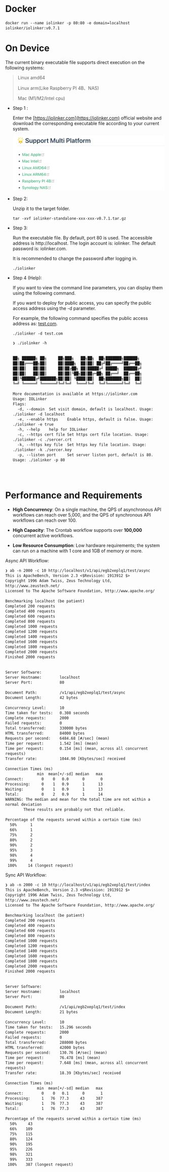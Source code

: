 # Docker

```
docker run --name iolinker -p 80:80 -e domain=localhost iolinker/iolinker:v0.7.1
```



# On Device

The current binary executable file supports direct execution on the following systems:

> Linux amd64
>
> Linux arm(Like Raspberry PI 4B、NAS)
>
> Mac (M1/M2/Intel cpu)



- Step 1 : 

  Enter the [https://iolinker.com](https://iolinker.com) official website and download the corresponding executable file according to your current system.

  <img src="./img/multi-platform.png" alt="image-20250711085353446" style="zoom:50%;" />

- Step 2: 

  Unzip it to the target folder.

  ```
  tar -xvf iolinker-standalone-xxx-xxx-v0.7.1.tar.gz
  ```

- Step 3: 

  Run the executable file. By default, port 80 is used. The accessible address is http://localhost. The login account is: iolinker. The default password is: iolinker.com.

  It is recommended to change the password after logging in.

  ```
  ./iolinker
  ```

- Step 4 (Help): 

  If you want to view the command line parameters, you can display them using the following command.

  If you want to deploy for public access, you can specify the public access address using the -d parameter.

  For example, the following command specifies the public access address as: [test.com](test.com).

  ```
  ./iolinker -d test.com
  ```

  ```
  ❯ ./iolinker -h
  
  
  ██╗ ██████╗ ██╗     ██╗███╗   ██╗██╗  ██╗███████╗██████╗ 
  ██║██╔═══██╗██║     ██║████╗  ██║██║ ██╔╝██╔════╝██╔══██╗
  ██║██║   ██║██║     ██║██╔██╗ ██║█████╔╝ █████╗  ██████╔╝
  ██║██║   ██║██║     ██║██║╚██╗██║██╔═██╗ ██╔══╝  ██╔══██╗
  ██║╚██████╔╝███████╗██║██║ ╚████║██║  ██╗███████╗██║  ██║
  ╚═╝ ╚═════╝ ╚══════╝╚═╝╚═╝  ╚═══╝╚═╝  ╚═╝╚══════╝╚═╝  ╚═╝
  
  More documentation is available at https://iolinker.com
  Usage: IOLinker
  Flags:
    -d, --domain  Set visit domain, default is localhost. Usage: ./iolinker -d localhost
    -e, --enable https    Enable https, default is false. Usage: ./iolinker -e true
    -h, --help    help for IOLinker
    -c, --https cert file Set https cert file location. Usage: ./iolinker -c ./sercer.crt
    -k, --https key file  Set https key file location. Usage: ./iolinker -k ./sercer.key
    -p, --listen port     Set server listen port, default is 80. Usage: ./iolinker -p 80
  



# Performance and Requirements

- **High Concurrency**: On a single machine, the QPS of asynchronous API workflows can reach over 5,000, and the QPS of synchronous API workflows can reach over 100.

- **High Capacity**: The Crontab workflow supports over **100,000** concurrent active workflows.

- **Low Resource Consumption**: Low hardware requirements; the system can run on a machine with 1 core and 1GB of memory or more.



Async API Workflow:

```
❯ ab -n 2000 -c 10 http://localhost/v1/api/egb2xeplq1/test/async
This is ApacheBench, Version 2.3 <$Revision: 1913912 $>
Copyright 1996 Adam Twiss, Zeus Technology Ltd, http://www.zeustech.net/
Licensed to The Apache Software Foundation, http://www.apache.org/

Benchmarking localhost (be patient)
Completed 200 requests
Completed 400 requests
Completed 600 requests
Completed 800 requests
Completed 1000 requests
Completed 1200 requests
Completed 1400 requests
Completed 1600 requests
Completed 1800 requests
Completed 2000 requests
Finished 2000 requests


Server Software:
Server Hostname:        localhost
Server Port:            80

Document Path:          /v1/api/egb2xeplq1/test/async
Document Length:        42 bytes

Concurrency Level:      10
Time taken for tests:   0.308 seconds
Complete requests:      2000
Failed requests:        0
Total transferred:      330000 bytes
HTML transferred:       84000 bytes
Requests per second:    6484.68 [#/sec] (mean)
Time per request:       1.542 [ms] (mean)
Time per request:       0.154 [ms] (mean, across all concurrent requests)
Transfer rate:          1044.90 [Kbytes/sec] received

Connection Times (ms)
              min  mean[+/-sd] median   max
Connect:        0    0   0.0      0       0
Processing:     0    1   0.9      1      13
Waiting:        0    1   0.9      1      13
Total:          0    2   0.9      1      14
WARNING: The median and mean for the total time are not within a normal deviation
        These results are probably not that reliable.

Percentage of the requests served within a certain time (ms)
  50%      1
  66%      1
  75%      2
  80%      2
  90%      2
  95%      3
  98%      4
  99%      4
 100%     14 (longest request)
```



Sync API Workflow:

```
❯ ab -n 2000 -c 10 http://localhost/v1/api/egb2xeplq1/test/index
This is ApacheBench, Version 2.3 <$Revision: 1913912 $>
Copyright 1996 Adam Twiss, Zeus Technology Ltd, http://www.zeustech.net/
Licensed to The Apache Software Foundation, http://www.apache.org/

Benchmarking localhost (be patient)
Completed 200 requests
Completed 400 requests
Completed 600 requests
Completed 800 requests
Completed 1000 requests
Completed 1200 requests
Completed 1400 requests
Completed 1600 requests
Completed 1800 requests
Completed 2000 requests
Finished 2000 requests


Server Software:
Server Hostname:        localhost
Server Port:            80

Document Path:          /v1/api/egb2xeplq1/test/index
Document Length:        21 bytes

Concurrency Level:      10
Time taken for tests:   15.296 seconds
Complete requests:      2000
Failed requests:        0
Total transferred:      288000 bytes
HTML transferred:       42000 bytes
Requests per second:    130.76 [#/sec] (mean)
Time per request:       76.478 [ms] (mean)
Time per request:       7.648 [ms] (mean, across all concurrent requests)
Transfer rate:          18.39 [Kbytes/sec] received

Connection Times (ms)
              min  mean[+/-sd] median   max
Connect:        0    0   0.1      0       1
Processing:     1   76  77.3     43     387
Waiting:        1   76  77.3     43     387
Total:          1   76  77.3     43     387

Percentage of the requests served within a certain time (ms)
  50%     43
  66%    109
  75%    115
  80%    124
  90%    195
  95%    226
  98%    321
  99%    333
 100%    387 (longest request)
```

